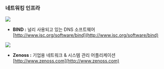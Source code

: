 ### 네트워킹 인프라

![](/assets/바인드.png)

* **BIND :** 널리 사용되고 있는 DNS 소프트웨어 [http://www.isc.org/software/bind](http://www.isc.org/software/bind)

![](/assets/제노스.png)

* **Zenoss :** 기업용 네트워크 & 시스템 관리 어플리케이션 [http://www.zenoss.com](http://www.zenoss.com)



